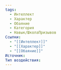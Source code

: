 ```yaml
---
tags:
  - Интеллект
  - Характер
  - Обаяние
  - Категория
  - Навык/ШколаПризывов
Ссылки:
  - "[[Интеллект]]"
  - "[[Характер]]"
  - "[[Обаяние]]"
Источник:
Тип воздействия:
---
```

